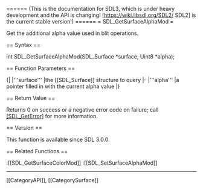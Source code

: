 ====== (This is the documentation for SDL3, which is under heavy development and the API is changing! [https://wiki.libsdl.org/SDL2/ SDL2] is the current stable version!) ======
= SDL_GetSurfaceAlphaMod =

Get the additional alpha value used in blit operations.

== Syntax ==

<syntaxhighlight lang='c'>
int SDL_GetSurfaceAlphaMod(SDL_Surface *surface,
                           Uint8 *alpha);
</syntaxhighlight>

== Function Parameters ==

{|
|'''surface'''
|the [[SDL_Surface]] structure to query
|-
|'''alpha'''
|a pointer filled in with the current alpha value
|}

== Return Value ==

Returns 0 on success or a negative error code on failure; call
[[SDL_GetError]]() for more information.

== Version ==

This function is available since SDL 3.0.0.

== Related Functions ==

:[[SDL_GetSurfaceColorMod]]
:[[SDL_SetSurfaceAlphaMod]]

----
[[CategoryAPI]], [[CategorySurface]]


